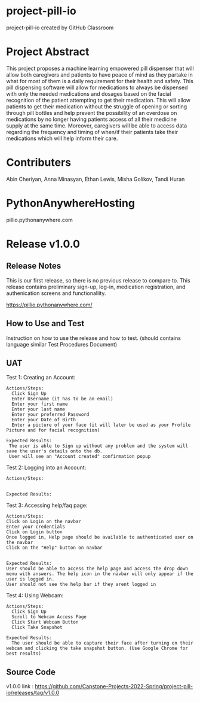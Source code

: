 # project-pill-io
project-pill-io created by GitHub Classroom

# Project Abstract
This project proposes a machine learning empowered pill dispenser that will allow both caregivers and patients to have peace of mind as they partake in what for most of them is a daily requirement for their health and safety. This pill dispensing software will allow for medications to always be dispensed with only the needed medications and dosages based on the facial recognition of the patient attempting to get their medication. This will allow patients to get their medication without the struggle of opening or sorting through pill bottles and help prevent the possibility of an overdose on medications by no longer having patients access of all their medicine supply at the same time. Moreover, caregivers will be able to access data regarding the frequency and timing of when/if their patients take their medications which will help inform their care. 

# Contributers
Abin Cheriyan, Anna Minasyan, Ethan Lewis, Misha Golikov, Tandi Huran

# PythonAnywhereHosting
pillio.pythonanywhere.com

# Release v1.0.0

## Release Notes
This is our first release, so there is no previous release to compare to. This release contains preliminary sign-up, log-in, medication registration, and authenication screens and functionallity. 

https://pillio.pythonanywhere.com/

## How to Use and Test
Instruction on how to use the release and how  to test. (should contains language similar Test Procedures Document) 

## UAT

Test 1:
  Creating an Account:
    
    Actions/Steps:
      Click Sign Up
      Enter Username (it has to be an email)
      Enter your first name 
      Enter your last name
      Enter your preferred Password 
      Enter your Date of Birth
      Enter a picture of your face (it will later be used as your Profile Picture and for facial recognition)
    
    Expected Results:
     The user is able to Sign up without any problem and the system will save the user's details onto the db. 
     User will see an "Account created" confirmation popup

Test 2:
  Logging into an Account:
    
    Actions/Steps:
      
    
    Expected Results:
     
Test 3:
  Accessing help/faq page:
    
    Actions/Steps:
    Click on Login on the navbar
    Enter your credentials
    Click on Login button
    Once logged in, Help page should be available to authenticated user on the navbar
    Click on the "Help" button on navbar
      
    
    Expected Results:
    User should be able to access the help page and access the drop down menu with answers. The help icon in the navbar will only appear if the user is logged in.
    User should not see the help bar if they arent logged in
    
    
  
 Test 4:
   Using Webcam:
    
    Actions/Steps:
      Click Sign Up
      Scroll to Webcam Access Page
      Click Start Webcam Button
      Click Take Snapshot
      
    Expected Results:
      The user should be able to capture their face after turning on their webcam and clicking the take snapshot button. (Use Google Chrome for best results)
    
## Source Code

v1.0.0
link : https://github.com/Capstone-Projects-2022-Spring/project-pill-io/releases/tag/v1.0.0
